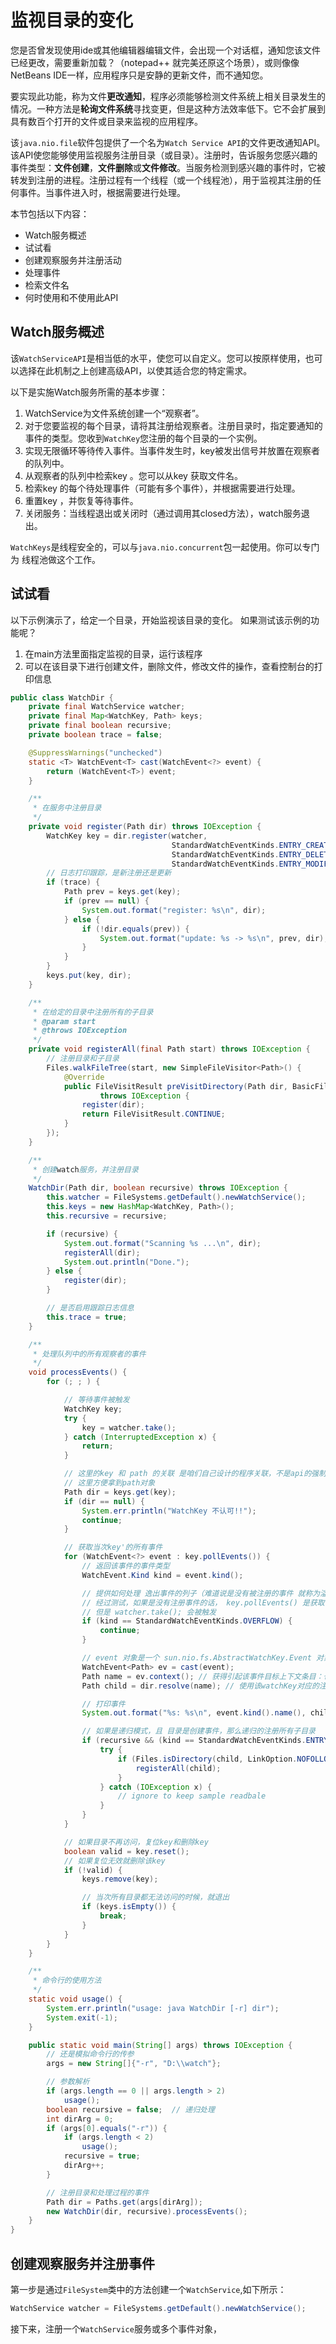 # 监视目录的变化

您是否曾发现使用ide或其他编辑器编辑文件，会出现一个对话框，通知您该文件已经更改，需要重新加载？（notepad++ 就完美还原这个场景），或则像像NetBeans IDE一样，应用程序只是安静的更新文件，而不通知您。

要实现此功能，称为文件**更改通知**，程序必须能够检测文件系统上相关目录发生的情况。一种方法是**轮询文件系统**寻找变更，但是这种方法效率低下。它不会扩展到具有数百个打开的文件或目录来监视的应用程序。

该`java.nio.file`软件包提供了一个名为`Watch Service API`的文件更改通知API。该API使您能够使用监视服务注册目录（或目录）。注册时，告诉服务您感兴趣的事件类型：**文件创建**，**文件删除**或**文件修改**。当服务检测到感兴趣的事件时，它被转发到注册的进程。注册过程有一个线程（或一个线程池），用于监视其注册的任何事件。当事件进入时，根据需要进行处理。

本节包括以下内容：

* Watch服务概述
* 试试看
* 创建观察服务并注册活动
* 处理事件
* 检索文件名
* 何时使用和不使用此API

## Watch服务概述
该`WatchServiceAPI`是相当低的水平，使您可以自定义。您可以按原样使用，也可以选择在此机制之上创建高级API，以使其适合您的特定需求。

以下是实施Watch服务所需的基本步骤：

1. WatchService为文件系统创建一个“观察者”。
2. 对于您要监视的每个目录，请将其注册给观察者。注册目录时，指定要通知的事件的类型。您收到`WatchKey`您注册的每个目录的一个实例。
3. 实现无限循环等待传入事件。当事件发生时，key被发出信号并放置在观察者的队列中。
4. 从观察者的队列中检索key 。您可以从key 获取文件名。
5. 检索key 的每个待处理事件（可能有多个事件），并根据需要进行处理。
6. 重置key ，并恢复等待事件。
7. 关闭服务：当线程退出或关闭时（通过调用其closed方法），watch服务退出。

`WatchKeys`是线程安全的，可以与`java.nio.concurrent`包一起使用。你可以专门为 线程池做这个工作。

## 试试看
以下示例演示了，给定一个目录，开始监视该目录的变化。
如果测试该示例的功能呢？
1. 在main方法里面指定监视的目录，运行该程序
2. 可以在该目录下进行创建文件，删除文件，修改文件的操作，查看控制台的打印信息

```java
public class WatchDir {
    private final WatchService watcher;
    private final Map<WatchKey, Path> keys;
    private final boolean recursive;
    private boolean trace = false;

    @SuppressWarnings("unchecked")
    static <T> WatchEvent<T> cast(WatchEvent<?> event) {
        return (WatchEvent<T>) event;
    }

    /**
     * 在服务中注册目录
     */
    private void register(Path dir) throws IOException {
        WatchKey key = dir.register(watcher,
                                    StandardWatchEventKinds.ENTRY_CREATE,
                                    StandardWatchEventKinds.ENTRY_DELETE,
                                    StandardWatchEventKinds.ENTRY_MODIFY);
        // 日志打印跟踪，是新注册还是更新
        if (trace) {
            Path prev = keys.get(key);
            if (prev == null) {
                System.out.format("register: %s\n", dir);
            } else {
                if (!dir.equals(prev)) {
                    System.out.format("update: %s -> %s\n", prev, dir);
                }
            }
        }
        keys.put(key, dir);
    }

    /**
     * 在给定的目录中注册所有的子目录
     * @param start
     * @throws IOException
     */
    private void registerAll(final Path start) throws IOException {
        // 注册目录和子目录
        Files.walkFileTree(start, new SimpleFileVisitor<Path>() {
            @Override
            public FileVisitResult preVisitDirectory(Path dir, BasicFileAttributes attrs)
                    throws IOException {
                register(dir);
                return FileVisitResult.CONTINUE;
            }
        });
    }

    /**
     * 创建watch服务，并注册目录
     */
    WatchDir(Path dir, boolean recursive) throws IOException {
        this.watcher = FileSystems.getDefault().newWatchService();
        this.keys = new HashMap<WatchKey, Path>();
        this.recursive = recursive;

        if (recursive) {
            System.out.format("Scanning %s ...\n", dir);
            registerAll(dir);
            System.out.println("Done.");
        } else {
            register(dir);
        }

        // 是否启用跟踪日志信息
        this.trace = true;
    }

    /**
     * 处理队列中的所有观察者的事件
     */
    void processEvents() {
        for (; ; ) {

            // 等待事件被触发
            WatchKey key;
            try {
                key = watcher.take();
            } catch (InterruptedException x) {
                return;
            }

            // 这里的key 和 path 的关联 是咱们自己设计的程序关联，不是api的强制要求
            // 这里方便拿到path对象
            Path dir = keys.get(key);
            if (dir == null) {
                System.err.println("WatchKey 不认可!!");
                continue;
            }

            // 获取当次key'的所有事件
            for (WatchEvent<?> event : key.pollEvents()) {
                // 返回该事件的事件类型
                WatchEvent.Kind kind = event.kind();

                // 提供如何处理 逸出事件的列子（难道说是没有被注册的事件 就称为溢出事件吗？）
                // 经过测试，如果是没有注册事件的话， key.pollEvents() 是获取不到事件的
                // 但是 watcher.take(); 会被触发
                if (kind == StandardWatchEventKinds.OVERFLOW) {
                    continue;
                }

                // event 对象是一个 sun.nio.fs.AbstractWatchKey.Event 对象，实现了WatchEvent，所以强转成WatchEvent
                WatchEvent<Path> ev = cast(event);
                Path name = ev.context(); // 获得引起该事件目标上下文条目：也就是文件名的 path对象
                Path child = dir.resolve(name); // 使用该watchKey对应的注册目录，就能转换成绝对路径的文件对象

                // 打印事件
                System.out.format("%s: %s\n", event.kind().name(), child);

                // 如果是递归模式，且 目录是创建事件，那么递归的注册所有子目录
                if (recursive && (kind == StandardWatchEventKinds.ENTRY_CREATE)) {
                    try {
                        if (Files.isDirectory(child, LinkOption.NOFOLLOW_LINKS)) {
                            registerAll(child);
                        }
                    } catch (IOException x) {
                        // ignore to keep sample readbale
                    }
                }
            }

            // 如果目录不再访问，复位key和删除key
            boolean valid = key.reset();
            // 如果复位无效就删除该key
            if (!valid) {
                keys.remove(key);

                // 当次所有目录都无法访问的时候，就退出
                if (keys.isEmpty()) {
                    break;
                }
            }
        }
    }

    /**
     * 命令行的使用方法
     */
    static void usage() {
        System.err.println("usage: java WatchDir [-r] dir");
        System.exit(-1);
    }

    public static void main(String[] args) throws IOException {
        // 还是模拟命令行的传参
        args = new String[]{"-r", "D:\\watch"};

        // 参数解析
        if (args.length == 0 || args.length > 2)
            usage();
        boolean recursive = false;  // 递归处理
        int dirArg = 0;
        if (args[0].equals("-r")) {
            if (args.length < 2)
                usage();
            recursive = true;
            dirArg++;
        }

        // 注册目录和处理过程的事件
        Path dir = Paths.get(args[dirArg]);
        new WatchDir(dir, recursive).processEvents();
    }
}
```

## 创建观察服务并注册事件
第一步是通过`FileSystem`类中的方法创建一个`WatchService`,如下所示：

```java
WatchService watcher = FileSystems.getDefault().newWatchService();
```

接下来，注册一个`WatchService`服务或多个事件对象，

